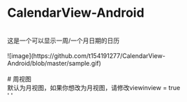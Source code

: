 # CalendarView-Android
<br>
这是一个可以显示一周/一个月日期的日历<br>
<br>
![image](https://github.com/t154191277/CalendarView-Android/blob/master/sample.gif)<br>
<br>
# 周视图<br>
默认为月视图，如果你想改为月视图，请修改viewinview = true<br>
'
	<wmlove.library.CalendarView
        wmlove:viewinview="false"
        android:id="@+id/calendarview"
        android:layout_width="wrap_content"
        android:layout_height="350dp">
    </wmlove.library.CalendarView>
'
